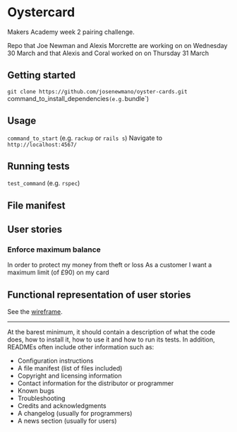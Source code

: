 # Oystercard

Makers Academy week 2 pairing challenge.

Repo that Joe Newman and Alexis Morcrette are working on on Wednesday 30 March and that Alexis and Coral worked on on Thursday 31 March

## Getting started

`git clone https://github.com/josenewmano/oyster-cards.git
`command_to_install_dependencies` (e.g. `bundle`)

## Usage

`command_to_start` (e.g. `rackup` or `rails s`)
Navigate to `http://localhost:4567/`


## Running tests

`test_command` (e.g. `rspec`)

## File manifest

## User stories

### Enforce maximum balance

In order to protect my money from theft or loss
As a customer
I want a maximum limit (of £90) on my card

## Functional representation of user stories

See the [wireframe](https://wireframe.cc/AmgxLr).

----------------------------------------------

At the barest minimum, it should contain a description of what the code does, how to install it, how to use it and how to run its tests. In addition, READMEs often include other information such as:

- Configuration instructions
- A file manifest (list of files included)
- Copyright and licensing information
- Contact information for the distributor or programmer
- Known bugs
- Troubleshooting
- Credits and acknowledgments
- A changelog (usually for programmers)
- A news section (usually for users)
